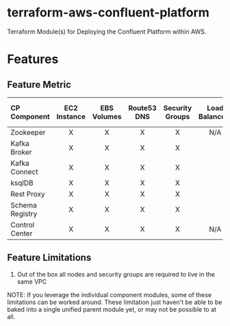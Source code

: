 # terraform-aws-confluent-platform

Terraform Module(s) for Deploying the Confluent Platform within AWS.

# Features

## Feature Metric

| CP Component    | EC2 Instance | EBS Volumes | Route53 DNS | Security Groups | Load Balancers | Multi AZ | Auto Scaling Groups | Multi Cluster |
|:--------------- |:------------:|:------------:|:-----------:|:---------------:|:--------------:|:--------:|:-------------------:|:-------------:|
| Zookeeper       | X            | X            | X           | X               | N/A            | X        | N/A                 | N/A           |
| Kafka Broker    | X            | X            | X           | X               |                | X        | N/A                 | N/A           |
| Kafka Connect   | X            | X            | X           | X               |                | X        |                     |               |
| ksqlDB          | X            | X            | X           | X               |                | X        |                     |               |
| Rest Proxy      | X            | X            | X           | X               |                | X        |                     | N/A           |
| Schema Registry | X            | X            | X           | X               |                | X        | N/A                 | N/A           |
| Control Center  | X            | X            | X           | X               | N/A            | X        | N/A                 | N/A           |

## Feature Limitations

1. Out of the box all nodes and security groups are required to live in the same VPC

NOTE: If you leverage the individual component modules, some of these limitations can be worked around.
These limitation just haven't be able to be baked into a single unified parent module yet, or may not be possible to at all.